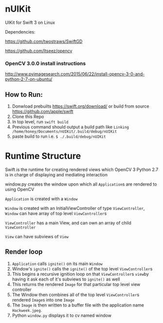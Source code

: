 # nUIKit
UIKit for Swift 3 on Linux

Dependencies:

https://github.com/twostraws/SwiftGD

https://github.com/Itseez/opencv

### OpenCV 3.0.0 install instructions

http://www.pyimagesearch.com/2015/06/22/install-opencv-3-0-and-python-2-7-on-ubuntu/

## How to Run:

1. Donwload prebuilts https://swift.org/download/ or build from source https://github.com/apple/swift
2. Clone this Repo
3. In top level, run `swift build`
4. Previous command should output a build path like `Linking /home/honey/Documents/nUIKit/.build/debug/nUIKit`
5. paste build to run i.e. `$ ./.build/debug/nUIKit`

# Runtime Structure

Swift is the runtime for creating rendered views which OpenCV 3 Python 2.7 is in charge of displaying and mediating interaction

window.py creates the window upon which all `Application`s are rendered to using OpenCV

`Application` is created with a `Window`

`Window` is created with an InitialViewController of type `ViewController`, `Window` can have array of top level `ViewController`s

`ViewController` has a main View, and can own an array of child `ViewController`

`View` can have subviews of `View`

## Render loop

1. `Application` calls `ignite()` on its main `Window`
2. Window's `ignite()` calls the `ignite()` of the top level `ViewController`s
3. This begins a recursive ignition loop on that `ViewController`s `view`by having it ask each of it's subviews to `ignite()` as well 
4. This returns the rendered `Image` for that particular top level view controller 
5. The Window then combines all of the top level `ViewController`s rendered `Image`s into one `Image`
6. The `Image` is then written to a buffer file with the application name `Hackweek.jpeg`. 
7. Python `window.py` displays it to cv named window
